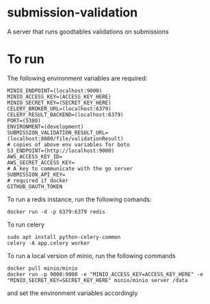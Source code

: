 # submission-validation

A server that runs goodtables validations on submissions

# To run

The following environment variables are required:

```
MINIO_ENDPOINT=(localhost:9000)
MINIO_ACCESS_KEY=(ACCESS_KEY_HERE)
MINIO_SECRET_KEY=(SECRET_KEY_HERE)
CELERY_BROKER_URL=(localhost:6379)
CELERY_RESULT_BACKEND=(localhost:6379)
PORT=(5380)
ENVIRONMENT=(development)
SUBMISSION_VALIDATION_RESULT_URL=(localhost:8080/file/validationResult)
# copies of above env variables for boto
S3_ENDPOINT=(http://localhost:9000)
AWS_ACCESS_KEY_ID=
AWS_SECRET_ACCESS_KEY=
# A key to communicate with the go server
SUBMISSION_API_KEY=
# required if docker
GITHUB_OAUTH_TOKEN
```

To run a redis instance, run the following comands:

```
docker run -d -p 6379:6379 redis
```

To run celery

```
sudo apt install python-celery-common
celery -A app.celery worker
```

To run a local version of minio, run the following commands

```
docker pull minio/minio
docker run -p 9000:9000 -e "MINIO_ACCESS_KEY=ACCESS_KEY_HERE" -e "MINIO_SECRET_KEY=SECRET_KEY_HERE" minio/minio server /data
```

and set the environment variables accordingly
